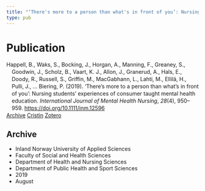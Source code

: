 ```yaml
---
title: "‘There's more to a person than what's in front of you’: Nursing students’ experiences of consumer taught mental health education"
type: pub
---
```

<h1>Publication</h1>
<article id="csl-bib-container-XZWWHP7C" class="csl-bib-container">
  <div class="csl-bib-body" style="line-height: 1.35; padding-left: 1em; text-indent:-1em;">
  <div class="csl-entry">Happell, B., Waks, S., Bocking, J., Horgan, A., Manning, F., Greaney, S., Goodwin, J., Scholz, B., Vaart, K. J., Allon, J., Granerud, A., Hals, E., Doody, R., Russell, S., Griffin, M., MacGabhann, L., Lahti, M., Ellil&#xE4;, H., Pulli, J., &#x2026; Biering, P. (2019). &#x2018;There&#x2019;s more to a person than what&#x2019;s in front of you&#x2019;: Nursing students&#x2019; experiences of consumer taught mental health education. <i>International Journal of Mental Health Nursing</i>, <i>28</i>(4), 950&#x2013;959. <a href="https://doi.org/10.1111/inm.12596">https://doi.org/10.1111/inm.12596</a></div>
</div>
  <div class="csl-bib-buttons">
    <a href="#taxonomy-article-XZWWHP7C" class="csl-bib-button">Archive</a>
    <a href="https://app.cristin.no/results/show.jsf?id=1718758" alt="Cristin URL" class="csl-bib-button">Cristin</a>
    <a href="http://zotero.org/groups/5022929/items/XZWWHP7C" alt="Zotero URL" class="csl-bib-button">Zotero</a>
  </div>
  <div id="csl-bib-meta-container-XZWWHP7C"></div>
</article>
<div id="csl-bib-meta-XZWWHP7C" class="csl-bib-meta">
  <article id="taxonomy-article-XZWWHP7C" class="taxonomy-article">
    <h1>Archive</h1>
    <ul>
      <li>Inland Norway University of Applied Sciences</li>
      <li>Faculty of Social and Health Sciences</li>
      <li>Department of Health and Nursing Sciences</li>
      <li>Department of Public Health and Sport Sciences</li>
      <li>2019</li>
      <li>August</li>
    </ul>
  </article>
</div>
